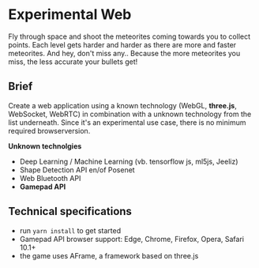 # Experimental Web

Fly through space and shoot the meteorites coming towards you to collect points.
Each level gets harder and harder as there are more and faster meteorites.
And hey, don't miss any.. Because the more meteorites you miss, the less accurate your bullets get!

## Brief

Create a web application using a known technology (WebGL, **three.js**, WebSocket, WebRTC) in combination with a unknown technology from the list underneath.
Since it's an experimental use case, there is no minimum required browserversion.

**Unknown technolgies**

-   Deep Learning / Machine Learning (vb. tensorflow js, ml5js, Jeeliz)
-   Shape Detection API en/of Posenet
-   Web Bluetooth API
-   **Gamepad API**

## Technical specifications

* run `yarn install` to get started
* Gamepad API browser support: Edge, Chrome, Firefox, Opera, Safari 10.1+
* the game uses AFrame, a framework based on three.js
